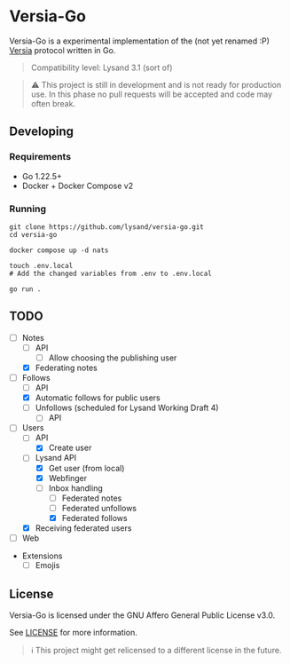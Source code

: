 # Versia-Go

Versia-Go is a experimental implementation of the (not yet renamed :P) [Versia](https://lysand.org) protocol written in
Go.

> Compatibility level: Lysand 3.1 (sort of)

> ⚠️ This project is still in development and is not ready for production use.
> In this phase no pull requests will be accepted and code may often break.

## Developing

### Requirements

- Go 1.22.5+
- Docker + Docker Compose v2

### Running

```shell
git clone https://github.com/lysand/versia-go.git
cd versia-go

docker compose up -d nats

touch .env.local
# Add the changed variables from .env to .env.local

go run .
```

## TODO

- [ ] Notes
  - [ ] API
    - [ ] Allow choosing the publishing user
  - [x] Federating notes
- [ ] Follows
  - [ ] API
  - [x] Automatic follows for public users
  - [ ] Unfollows (scheduled for Lysand Working Draft 4)
    - [ ] API
- [ ] Users
  - [ ] API
    - [x] Create user
  - [ ] Lysand API
    - [x] Get user (from local)
    - [x] Webfinger
    - [ ] Inbox handling
      - [ ] Federated notes
      - [ ] Federated unfollows
      - [x] Federated follows
  - [x] Receiving federated users
- [ ] Web
- Extensions
  - [ ] Emojis

## License

Versia-Go is licensed under the GNU Affero General Public License v3.0.

See [LICENSE](LICENSE) for more information.

> ℹ️ This project might get relicensed to a different license in the future.
